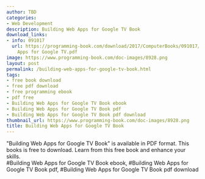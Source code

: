 ```yaml
---
author: TBD
categories:
- Web Development
description: Building Web Apps for Google TV Book
download_links:
- info: 091017
  url: https://programming-book.com/download/2017/ComputerBooks/091017/Building Web
    Apps for Google TV.pdf
image: https://www.programming-book.com/doc-images/8928.png
layout: post
permalink: /building-web-apps-for-google-tv-book.html
tags:
- free book download
- free pdf download
- free programming ebook
- pdf free
- Building Web Apps for Google TV Book ebook
- Building Web Apps for Google TV Book pdf
- Building Web Apps for Google TV Book pdf download
thumbnail_url: https://www.programming-book.com/doc-images/8928.png
title: Building Web Apps for Google TV Book
---
```


 
<div class="item-desc text-justify">
  "Building Web Apps for Google TV Book" is available in PDF format. This books is free to download. Learn from this free book and enhance your skills.
  <br>
  #Building Web Apps for Google TV Book ebook, #Building Web Apps for Google TV Book pdf, #Building Web Apps for Google TV Book pdf download
</div>